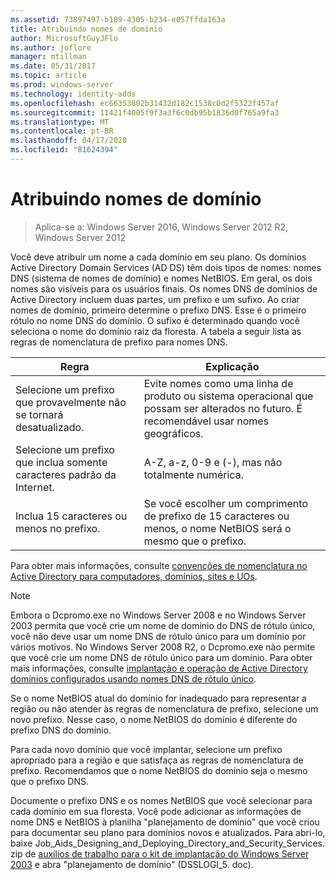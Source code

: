 ```yaml
---
ms.assetid: 73897497-b189-4305-b234-e057ffda163a
title: Atribuindo nomes de domínio
author: MicrosoftGuyJFlo
ms.author: joflore
manager: mtillman
ms.date: 05/31/2017
ms.topic: article
ms.prod: windows-server
ms.technology: identity-adds
ms.openlocfilehash: ec66353802b31432d182c1538c0d2f5322f457af
ms.sourcegitcommit: 11421f4005f9f3a3f6c0db95b1836d0f765a9fa3
ms.translationtype: MT
ms.contentlocale: pt-BR
ms.lasthandoff: 04/17/2020
ms.locfileid: "81624394"
---
```

# <a name="assigning-domain-names"></a>Atribuindo nomes de domínio

> Aplica-se a: Windows Server 2016, Windows Server 2012 R2, Windows Server 2012

Você deve atribuir um nome a cada domínio em seu plano. Os domínios Active Directory Domain Services (AD DS) têm dois tipos de nomes: nomes DNS (sistema de nomes de domínio) e nomes NetBIOS. Em geral, os dois nomes são visíveis para os usuários finais. Os nomes DNS de domínios de Active Directory incluem duas partes, um prefixo e um sufixo. Ao criar nomes de domínio, primeiro determine o prefixo DNS. Esse é o primeiro rótulo no nome DNS do domínio. O sufixo é determinado quando você seleciona o nome do domínio raiz da floresta. A tabela a seguir lista as regras de nomenclatura de prefixo para nomes DNS.

|Regra|Explicação|
|--------|---------------|
|Selecione um prefixo que provavelmente não se tornará desatualizado.|Evite nomes como uma linha de produto ou sistema operacional que possam ser alterados no futuro. É recomendável usar nomes geográficos.|
|Selecione um prefixo que inclua somente caracteres padrão da Internet.|A-Z, a-z, 0-9 e (-), mas não totalmente numérica.|
|Inclua 15 caracteres ou menos no prefixo.|Se você escolher um comprimento de prefixo de 15 caracteres ou menos, o nome NetBIOS será o mesmo que o prefixo.|

Para obter mais informações, consulte [convenções de nomenclatura no Active Directory para computadores, domínios, sites e UOs](https://support.microsoft.com/help/909264/).

> [!NOTE]
> Embora o Dcpromo.exe no Windows Server 2008 e no Windows Server 2003 permita que você crie um nome de domínio do DNS de rótulo único, você não deve usar um nome DNS de rótulo único para um domínio por vários motivos. No Windows Server 2008 R2, o Dcpromo.exe não permite que você crie um nome DNS de rótulo único para um domínio. Para obter mais informações, consulte [implantação e operação de Active Directory domínios configurados usando nomes DNS de rótulo único](https://support.microsoft.com/help/300684/).

Se o nome NetBIOS atual do domínio for inadequado para representar a região ou não atender às regras de nomenclatura de prefixo, selecione um novo prefixo. Nesse caso, o nome NetBIOS do domínio é diferente do prefixo DNS do domínio.

Para cada novo domínio que você implantar, selecione um prefixo apropriado para a região e que satisfaça as regras de nomenclatura de prefixo. Recomendamos que o nome NetBIOS do domínio seja o mesmo que o prefixo DNS.

Documente o prefixo DNS e os nomes NetBIOS que você selecionar para cada domínio em sua floresta. Você pode adicionar as informações de nome DNS e NetBIOS à planilha "planejamento de domínio" que você criou para documentar seu plano para domínios novos e atualizados. Para abri-lo, baixe Job_Aids_Designing_and_Deploying_Directory_and_Security_Services. zip de [auxílios de trabalho para o kit de implantação do Windows Server 2003](https://microsoft.com/download/details.aspx?id=9608) e abra "planejamento de domínio" (DSSLOGI_5. doc).

